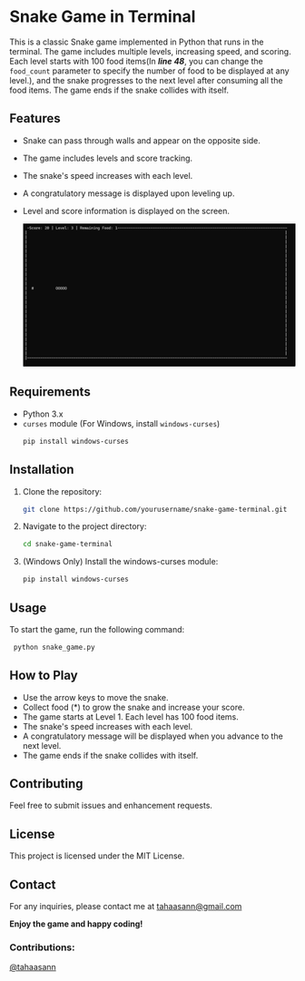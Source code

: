 # Snake Game in Terminal

This is a classic Snake game implemented in Python that runs in the terminal. The game includes multiple levels, increasing speed, and scoring. Each level starts with 100 food items(In ***line 48***, you can change the ```food_count``` parameter to specify the number of food to be displayed at any level.), and the snake progresses to the next level after consuming all the food items. The game ends if the snake collides with itself.

## Features

- Snake can pass through walls and appear on the opposite side.
- The game includes levels and score tracking.
- The snake's speed increases with each level.
- A congratulatory message is displayed upon leveling up.
- Level and score information is displayed on the screen.
  
  ![snake_game](Snake_game.png)

## Requirements

- Python 3.x
- `curses` module (For Windows, install `windows-curses`)
  ```sh
  pip install windows-curses
  ```

## Installation

1. Clone the repository:
   ```sh
   git clone https://github.com/yourusername/snake-game-terminal.git
   ```

2. Navigate to the project directory:
    ```sh
    cd snake-game-terminal
    ```

3. (Windows Only) Install the windows-curses module:
   ```sh
   pip install windows-curses
   ```

## Usage
To start the game, run the following command:
  ```sh
   python snake_game.py
   ```

## How to Play
- Use the arrow keys to move the snake.
- Collect food (*) to grow the snake and increase your score.
- The game starts at Level 1. Each level has 100 food items.
- The snake's speed increases with each level.
- A congratulatory message will be displayed when you advance to the next level.
- The game ends if the snake collides with itself.

## Contributing
Feel free to submit issues and enhancement requests.

## License
This project is licensed under the MIT License.

## Contact
For any inquiries, please contact me at tahaasann@gmail.com

**Enjoy the game and happy coding!**

### Contributions:
[@tahaasann](https://www.github.com/tahaasann)